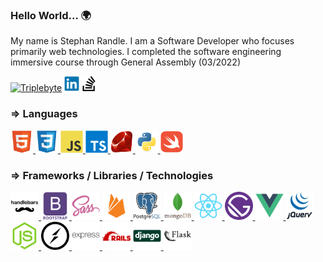 ### Hello World... 🌍

My name is Stephan Randle. I am a Software Developer who focuses primarily web technologies. I completed the software engineering immersive course through General Assembly (03/2022)

<!-- Contact Me -->
<div>
    <a target="_blank" href="https://triplebyte.com/tb/stephan-randle-gqgkqpa">
    <img src="https://avatars.githubusercontent.com/u/12144133?s=200&v=4" width=24px alt="Triplebyte"></a>
    <a target="_blank" href="https://www.linkedin.com/in/stephan-randle-38a30319a/"><img src="icons/contact/linkedin-original.svg" width=24px alt="LinkedIn"></a>
    <a target="_blank" href="https://stackoverflow.com/users/2908680/stephan-randle"><img src="icons/contact/stackoverflow.svg" width=24px alt="Stack Overflow"></a>
</div>
<!-- Languages -->
<div>
    <h3>⇒ Languages </h3>
    <a target="_blank" href="">
        <img src="icons/html5-original.svg" width=36px alt="HTML5">
    </a>
    <a target="_blank" href="">
        <img src="icons/css3-original.svg" width=36px alt="CSS3">
    </a>
    <a target="_blank" href="">
        <img src="icons/javascript-original.svg" width=36px alt="Javascript">
    </a>
    <a target="_blank" href="https://www.typescriptlang.org">
        <img src="icons/typescript-original.svg" width=36px alt="Javascript">
    </a>
    <a target="_blank" href="">
        <img src="icons/ruby-original.svg" width=36px alt="Ruby">
    </a>
    <a target="_blank" href="">
        <img src="icons/python-original.svg" width=36px alt="Python">
    </a>
    <a target="_blank" href="">
        <img src="icons/swift-original.svg" width=36px alt="Swift">
    </a>
</div>
<!-- Frameworks -->
<div>
    <h3>⇒ Frameworks / Libraries / Technologies</h3>
    <a target="_blank" href="https://handlebarsjs.com/guide/">
        <img src="icons/handlebars-original.svg" width=45px alt="Handlebars">
    </a>
    <a target="_blank" href="https://getbootstrap.com/docs/5.1/getting-started/introduction/">
        <img src="icons/bootstrap-plain-wordmark.svg" width=45px alt="MongoDB">
    </a>
    <a target="_blank" href="https://sass-lang.com/documentation">
        <img src="icons/sass-original.svg" width=45px alt="Sass">
    </a>
    <a target="_blank" href="https://firebase.google.com/docs">
        <img src="icons/firebase-plain.svg" width=45px alt="Firebase">
    </a>
    <a target="_blank" href="https://www.postgresql.org/docs/current/">
        <img src="icons/postgresql-original-wordmark.svg" width=45px alt="PostgreSQL">
    </a>
    <a target="_blank" href="https://docs.mongodb.com">
        <img src="icons/mongodb-original-wordmark.svg" width=45px alt="MongoDB">
    </a>
    <a target="_blank" href="https://reactjs.org/docs/getting-started.html">
        <img src="icons/react-original.svg" width=45px alt="ReactJS">
    </a>
    <a target="_blank" href="https://www.gatsbyjs.com/docs">
        <img src="icons/gatsby-original.svg" width=45px alt="ReactJS">
    </a>
    <a target="_blank" href="https://vuejs.org/v2/guide/">
        <img src="icons/vuejs-original.svg" width=45px alt="ReactJS">
    </a>
    <a target="_blank" href="https://api.jquery.com">
        <img src="icons/jquery-original-wordmark.svg" width=45px alt="Javascript">
    </a>
    <a target="_blank" href="https://nodejs.org/en/docs/">
        <img src="icons/nodejs-original.svg" width=45px alt="Node.JS">
    </a>
    <a target="_blank" href="https://socket.io/docs/v4/">
        <img src="icons/socketio-original.svg" width=45px alt="Socket.io">
    </a>
    <a target="_blank" href="https://expressjs.com/en/4x/api.html">
        <img src="icons/express-original-wordmark.svg" width=45px alt="ExpressJS">
    </a>
    <a target="_blank" href="https://api.rubyonrails.org">
        <img src="icons/rails-plain-wordmark.svg" width=45px alt="Handlebars">
    </a>
    <a target="_blank" href="https://docs.djangoproject.com/en/4.0/">
        <img src="icons/django-line.svg" width=45px alt="Django">
    </a>
    <a target="_blank" href="https://flask.palletsprojects.com/en/2.0.x/">
        <img src="icons/flask-original.svg" width=45px alt="Flask">
    </a>
</div>

<!--
**stephansama/stephansama** is a ✨ _special_ ✨ repository because its `README.md` (this file) appears on your GitHub profile.

Here are some ideas to get you started:

- 🔭 I’m currently working on ...
- 🌱 I’m currently learning ...
- 👯 I’m looking to collaborate on ...
- 🤔 I’m looking for help with ...
- 💬 Ask me about ...
- 📫 How to reach me: ...
- 😄 Pronouns: ...
- ⚡ Fun fact: ...
-->
